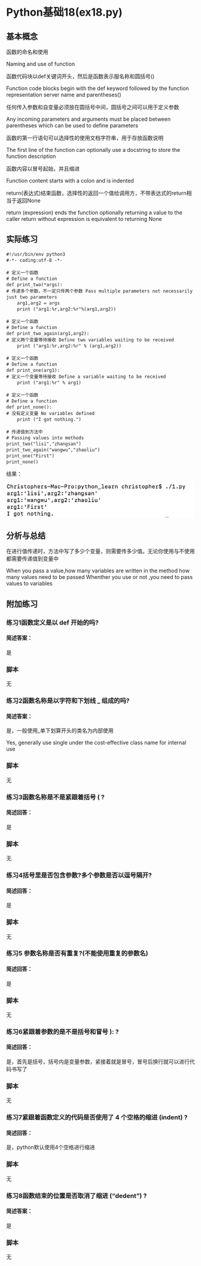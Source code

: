 # Python基础18(ex18.py)

## 基本概念

函数的命名和使用

Naming and use of function

函数代码块以def关键词开头，然后是函数表示服名称和圆括号()

Function code blocks begin with the def keyword followed by the function representation server name and parentheses()

任何传入参数和自变量必须放在圆括号中间，圆括号之间可以用于定义参数

Any incoming parameters and arguments must be placed between parentheses which can be used to define parameters

函数的第一行语句可以选择性的使用文档字符串，用于存放函数说明

The first line of the function can optionally use a docstring to store the function description

函数内容以冒号起始，并且缩进

Function content starts with a colon and is indented

return(表达式)结束函数，选择性的返回一个值给调用方，不带表达式的return相当于返回None

return (expression) ends the function optionally returning a value to the caller return without expression is equivalent to returning None

## 实际练习

```
#!/usr/bin/env python3
#-*- coding:utf-8 -*-

# 定义一个函数
# Define a function 
def print_two(*args):	
# 传递多个参数，不一定只传两个参数 Pass multiple parameters not necessarily just two parameters
    arg1,arg2 = args
    print ("arg1:%r,arg2:%r"%(arg1,arg2))

# 定义一个函数
# Define a function
def print_two_again(arg1,arg2):
# 定义两个变量等待接收 Define two variables waiting to be received
    print ("arg1:%r,arg2:%r" % (arg1,arg2))

# 定义一个函数
# Define a function
def print_one(arg1): 
# 定义一个变量等待接收 Define a variable waiting to be received
    print ("arg1:%r" % arg1)

# 定义一个函数
# Define a function
def print_none(): 
# 没有定义变量 No variables defined
    print ("I got nothing.")

# 传递值到方法中
# Passing values into methods
print_two("lisi","zhangsan")
print_two_again("wangwu","zhaoliu")
print_one("First")
print_none()
```

结果：

![image-20200403212236630](assets/image-20200403212236630.png)



## 分析与总结

在进行值传递时，方法中写了多少个变量，则需要传多少值。无论你使用与不使用都需要传递值到变量中

When you pass a value,how many variables are written in the method how many values need to be passed Whenther you use or not ,you need to pass values to variables 



## 附加练习

### 练习1函数定义是以 def 开始的吗?

#### 简述答案：

是

### 脚本

无

### 练习2函数名称是以字符和下划线 _ 组成的吗?

#### 简述答案：

是，一般使用_单下划算开头的类名为内部使用

Yes, generally use single under the cost-effective class name for internal use

### 脚本

无

### 练习3函数名称是不是紧跟着括号 ( ?

#### 简述回答：

是

### 脚本

无

### 练习4括号里是否包含参数?多个参数是否以逗号隔开?

#### 简述回答：

是

### 脚本

无

### 练习5 参数名称是否有重复?(不能使用重复的参数名)

#### 简述回答：

是

### 脚本

无

### 练习6紧跟着参数的是不是括号和冒号 ): ?

#### 简述回答：

是，首先是括号，括号内是变量参数，紧接着就是冒号，冒号后换行就可以进行代码书写了

### 脚本

无

### 练习7紧跟着函数定义的代码是否使用了 4 个空格的缩进 (indent) ?

#### 简述回答：

是，python默认使用4个空格进行缩进

### 脚本

无

### 练习8函数结束的位置是否取消了缩进 (“dedent”) ?

#### 简述答案：

是

### 脚本

无